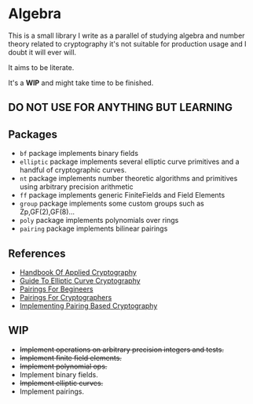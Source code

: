 # Algebra

This is a small library I write as a parallel of studying algebra
and number theory related to cryptography it's not suitable for production usage
and I doubt it will ever will.

It aims to be literate.

It's a **WIP** and might take time to be finished.

## DO NOT USE FOR ANYTHING BUT LEARNING

## Packages

- ```bf``` package implements binary fields
- ```elliptic``` package implements several elliptic curve primitives and
a handful of cryptographic curves.
- ```nt``` package implements number theoretic algorithms and primitives using
arbitrary precision arithmetic
- ```ff``` package implements generic FiniteFields and Field Elements
- ```group``` package implements some custom groups such as Zp,GF(2),GF(8)...
- ```poly``` package implements polynomials over rings
- ```pairing``` package implements bilinear pairings

## References

- [Handbook Of Applied Cryptography](http://cacr.uwaterloo.ca/hac/)
- [Guide To Elliptic Curve Cryptography](http://cacr.uwaterloo.ca/ecc/)
- [Pairings For Begineers](http://www.craigcostello.com.au/pairings/PairingsForBeginners.pdf)
- [Pairings For Cryptographers](https://eprint.iacr.org/2006/165)
- [Implementing Pairing Based Cryptography](https://crypto.stanford.edu/pbc/thesis.pdf)

## WIP

- ~~Implement operations on arbitrary precision integers and tests.~~
- ~~Implement finite field elements.~~
- ~~Implement polynomial ops.~~
- Implement binary fields.
- ~~Implement elliptic curves.~~
- Implement pairings.
